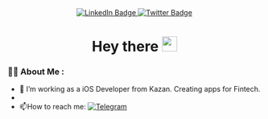 <div id="badges" align="center">
  <a href="https://linkedin.com/in/mnazirov">
    <img src="https://img.shields.io/badge/LinkedIn-blue?style=for-the-badge&logo=linkedin&logoColor=white" alt="LinkedIn Badge"/>
  </a>
  <a href="https://twitter.com/maratnazirov">
    <img src="https://img.shields.io/badge/Twitter-blue?style=for-the-badge&logo=twitter&logoColor=white" alt="Twitter Badge"/>
  </a>
</div>

<div id="badges" align="center"><img src="https://komarev.com/ghpvc/?username=mnazirov&style=flat-square&color=blue" alt=""/></div>

<h1 align="center">
   Hey there
  <img src="https://media.giphy.com/media/hvRJCLFzcasrR4ia7z/giphy.gif" width="30px"/>
</h1>

### :man_technologist: About Me :

- :telescope: I’m working as a iOS Developer from Kazan. Creating apps for Fintech.
- 
- :mailbox:How to reach me: [![Telegram](https://img.shields.io/badge/-mnazirov-blue?style=flat&logo=Telegram&logoColor=white)](https://tlgg.ru/mnazirov)
